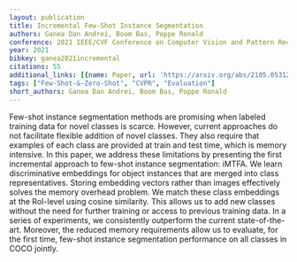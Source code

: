 ```yaml
---
layout: publication
title: Incremental Few-Shot Instance Segmentation
authors: Ganea Dan Andrei, Boom Bas, Poppe Ronald
conference: 2021 IEEE/CVF Conference on Computer Vision and Pattern Recognition (CVPR)
year: 2021
bibkey: ganea2021incremental
citations: 55
additional_links: [{name: Paper, url: 'https://arxiv.org/abs/2105.05312'}]
tags: ["Few-Shot-&-Zero-Shot", "CVPR", "Evaluation"]
short_authors: Ganea Dan Andrei, Boom Bas, Poppe Ronald
---
```

Few-shot instance segmentation methods are promising when labeled training
data for novel classes is scarce. However, current approaches do not facilitate
flexible addition of novel classes. They also require that examples of each
class are provided at train and test time, which is memory intensive. In this
paper, we address these limitations by presenting the first incremental
approach to few-shot instance segmentation: iMTFA. We learn discriminative
embeddings for object instances that are merged into class representatives.
Storing embedding vectors rather than images effectively solves the memory
overhead problem. We match these class embeddings at the RoI-level using cosine
similarity. This allows us to add new classes without the need for further
training or access to previous training data. In a series of experiments, we
consistently outperform the current state-of-the-art. Moreover, the reduced
memory requirements allow us to evaluate, for the first time, few-shot instance
segmentation performance on all classes in COCO jointly.